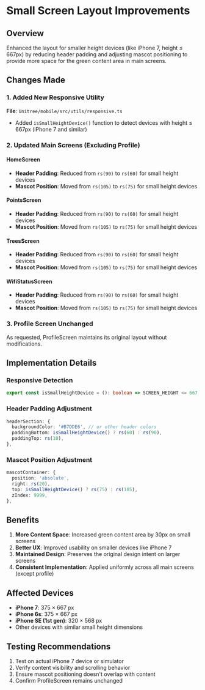 # Small Screen Layout Improvements

## Overview
Enhanced the layout for smaller height devices (like iPhone 7, height ≤ 667px) by reducing header padding and adjusting mascot positioning to provide more space for the green content area in main screens.

## Changes Made

### 1. Added New Responsive Utility
**File**: `Unitree/mobile/src/utils/responsive.ts`
- Added `isSmallHeightDevice()` function to detect devices with height ≤ 667px (iPhone 7 and similar)

### 2. Updated Main Screens (Excluding Profile)

#### HomeScreen
- **Header Padding**: Reduced from `rs(90)` to `rs(60)` for small height devices
- **Mascot Position**: Moved from `rs(105)` to `rs(75)` for small height devices

#### PointsScreen
- **Header Padding**: Reduced from `rs(90)` to `rs(60)` for small height devices
- **Mascot Position**: Moved from `rs(105)` to `rs(75)` for small height devices

#### TreesScreen
- **Header Padding**: Reduced from `rs(90)` to `rs(60)` for small height devices
- **Mascot Position**: Moved from `rs(105)` to `rs(75)` for small height devices

#### WifiStatusScreen
- **Header Padding**: Reduced from `rs(90)` to `rs(60)` for small height devices
- **Mascot Position**: Moved from `rs(105)` to `rs(75)` for small height devices

### 3. Profile Screen Unchanged
As requested, ProfileScreen maintains its original layout without modifications.

## Implementation Details

### Responsive Detection
```typescript
export const isSmallHeightDevice = (): boolean => SCREEN_HEIGHT <= 667;
```

### Header Padding Adjustment
```typescript
headerSection: {
  backgroundColor: '#B7DDE6', // or other header colors
  paddingBottom: isSmallHeightDevice() ? rs(60) : rs(90),
  paddingTop: rs(10),
},
```

### Mascot Position Adjustment
```typescript
mascotContainer: {
  position: 'absolute',
  right: rs(20),
  top: isSmallHeightDevice() ? rs(75) : rs(105),
  zIndex: 9999,
},
```

## Benefits

1. **More Content Space**: Increased green content area by 30px on small screens
2. **Better UX**: Improved usability on smaller devices like iPhone 7
3. **Maintained Design**: Preserves the original design intent on larger screens
4. **Consistent Implementation**: Applied uniformly across all main screens (except profile)

## Affected Devices

- **iPhone 7**: 375 × 667 px
- **iPhone 6s**: 375 × 667 px
- **iPhone SE (1st gen)**: 320 × 568 px
- Other devices with similar small height dimensions

## Testing Recommendations

1. Test on actual iPhone 7 device or simulator
2. Verify content visibility and scrolling behavior
3. Ensure mascot positioning doesn't overlap with content
4. Confirm ProfileScreen remains unchanged 